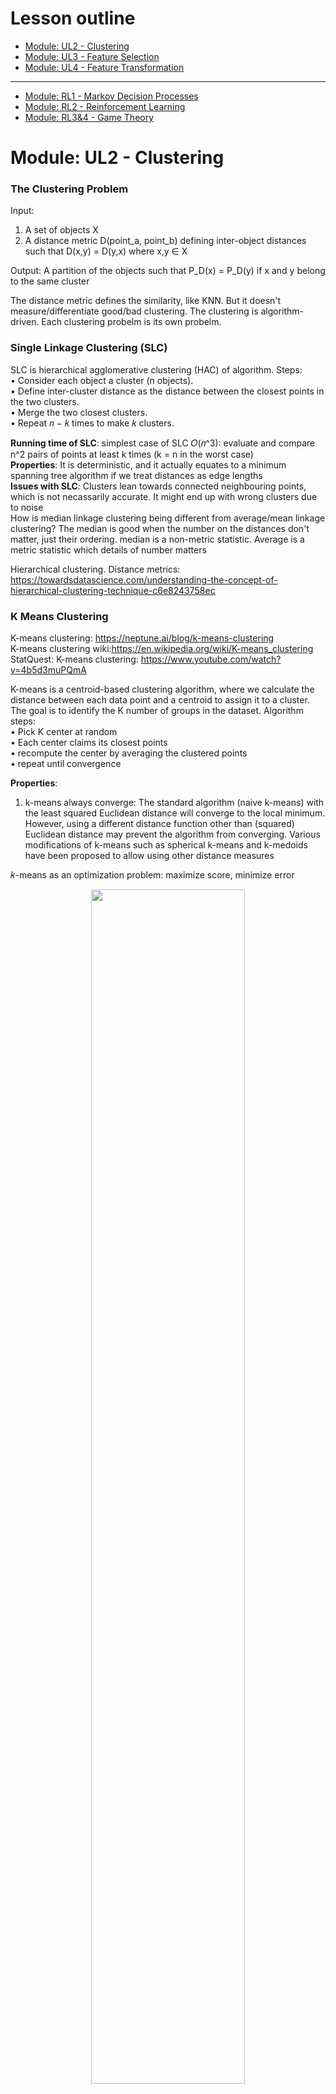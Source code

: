 # Lesson outline
- [Module: UL2 - Clustering](#1)
- [Module: UL3 - Feature Selection](#2)
- [Module: UL4 - Feature Transformation](#3)
----------------------------------------------
- [Module: RL1 - Markov Decision Processes](#4)
- [Module: RL2 - Reinforcement Learning](#5)
- [Module: RL3&4 - Game Theory](#6)

<h1 id="1">Module: UL2 - Clustering</h1>

### The Clustering Problem ###
Input:  
1) A set of objects X   <br/>
2) A distance metric D(point_a, point_b) defining inter-object distances such that D(x,y) = D(y,x) where x,y ∈ X <br/>

Output: A partition of the objects such that P_D(x) = P_D(y) if x and y belong to the same cluster<br/>

The distance metric defines the similarity, like KNN. But it doesn't measure/differentiate good/bad clustering. The clustering is algorithm-driven. Each clustering probelm is its own probelm.<br/>

### Single Linkage Clustering (SLC) ### 
SLC is hierarchical agglomerative clustering (HAC) of algorithm. Steps: <br/>
• Consider each object a cluster (n objects).<br/>
• Define inter-cluster distance as the distance between the closest points in the two clusters.<br/>
• Merge the two closest clusters.<br/>
• Repeat 𝑛 − 𝑘 times to make 𝑘 clusters.<br/>

**Running time of SLC**: simplest case of SLC 𝑂(𝑛^3): evaluate and compare n^2 pairs of points at least k times (k = n in the worst case)<br/>
**Properties**: It is deterministic, and it actually equates to a minimum spanning tree algorithm if we treat distances as edge lengths<br/>
**Issues with SLC**: Clusters lean towards connected neighbouring points, which is not necassarily accurate. It might end up with wrong clusters due to noise<br/>
How is median linkage clustering being different from average/mean linkage clustering? The median is good when the number on the distances don't matter, just their ordering. median is a non-metric statistic. Average is a metric statistic which details of number matters<br/>

Hierarchical clustering. Distance metrics: https://towardsdatascience.com/understanding-the-concept-of-hierarchical-clustering-technique-c6e8243758ec


### K Means Clustering ### 
K-means clustering: https://neptune.ai/blog/k-means-clustering<br/>
K-means clustering wiki:https://en.wikipedia.org/wiki/K-means_clustering<br/>
StatQuest: K-means clustering: https://www.youtube.com/watch?v=4b5d3muPQmA<br/>

K-means is a centroid-based clustering algorithm, where we calculate the distance between each data point and a centroid to assign it to a cluster. The goal is to identify the K number of groups in the dataset. Algorithm steps: <br/>
• Pick K center at random<br/>
• Each center claims its closest points<br/>
• recompute the center by averaging the clustered points<br/>
• repeat until convergence<br/>

**Properties**: <br/>
1. k-means always converge: The standard algorithm (naive k-means) with the least squared Euclidean distance will converge to the local minimum. However, using a different distance function other than (squared) Euclidean distance may prevent the algorithm from converging. Various modifications of k-means such as spherical k-means and k-medoids have been proposed to allow using other distance measures<br/>

𝑘-means as an optimization problem: maximize score, minimize error <br/>
<p align="center" width="100%">
    <img width="70%" src="https://github.com/audrey617/Notes/blob/main/ML/images/ul2.JPG?raw=true">
</p>

𝑘-means in Euclidean space:<br/>
<p align="center" width="100%">
    <img width="90%" src="https://github.com/audrey617/Notes/blob/main/ML/images/ul1.JPG?raw=true">
</p>

Could we be **monotonically non-increasing in error** forever? We could, but not in this KMean case. monotonically non-increasing function is a function that never goes bigger. so you could end up in a case where you hit some point like zero error and keep going. Why it wouldn't happen here? Because there are finite number of configurations as there are finite number of objects and finite number of labels they can have. Once you've chosen a label for a bunch of objects, the centers are defined deterministically from that. Even we have inf space as we loop back and forth, if we don't move the partition, then the centers are going to be where they were. So the centers are quite constrainted even though it is continuous. The tricky part is when the tie happens.There has to be some ways to break the tie to get the same answer. <br/>
Breaking tie consistently (give a rule) is going to guarantee that we are at least don't spin around without improving.<br/>
In summary, if we have a finite number of configurations, if we always break ties consistently and we never go into a configuration with a higher error, then I will never repeat configurations and never go back to a configuration that we were at before. So at some point, I will run out of configurations because there are finite number of them. so it converges in a finite time<br/>

2. Each iteration is polynomial 𝑂(𝑘𝑛)  (K centers and n points to reassign them) <br/>
3. Finite (exponential) iterations 𝑂(𝑘^𝑛) <br/>
4. Error decreases (if ties are broken consistently) <br/>
5. It can get stuck in the local minima if the initial choices are bad or don't cover the space well. This is similar to converging to a local optima. One solution to this problem is to use random restarts <br/>

**Issues with K Means**: 
1. sensitive to initialization and outliers and get stuck in the local minima. Solutions: 1)Random restarts 2)Kmean++ <br/>
2. it only finds “spherical” clusters. In other words, because we rely on the SSD as our “error function,” the resulting clusters try to balance the centers to make points in any direction roughly evenly distributed <br/>
3.  Middle point can end up with either cluster depending on how ties are broken and how the initial centers are chosen. solution: probability. leads to soft clustering<br/>
K Means VS Hierarchical clustering: K-means clustering specifically tries to put the data into the number of clusters you tell it to. Hierarchical clustering just tells, pairwise, what two things are most similiar. <br/>


### Soft Clustering ### 
Soft clustering attaches cluster probability to each point, instead of a specific cluster<br/>
Assume the data was generated by:<br/>
- Select one of 𝑘 possible Gaussians (Fixed know variance) uniformly.<br/>
- Sample 𝑥𝑖 from that Gaussian.<br/>
- Repeat 𝑛 times<br/>

So we are assume n points were selected from k uniformally-selected Gaussian distributions.<br/>

Goal: Find a hypothesis ℎ = 〈𝜇1, … , 𝜇𝑘〉 (𝜇1, … , 𝜇𝑘 are Gaussian means) that maximizes the probability of the data (Maximum likelihood)<br/>

Maximum Likelihood Gaussian: The Maximum Likelihood mean of the Gaussian 𝜇 is the mean of the data.<br/>
Single ML Gaussian: Suppose k = 1 for the simplest possible case. What Gaussian maximizes the likelihood of some collection of points? it is simply the Gaussian with µ set to the mean of the points!<br/>
Extending to Many: With k possible sources for each point, we introduce hidden variables for each point that represent which cluster they came from. They are hidden because obviously we don’t know them: if we knew that information we wouldn’t be trying to cluster them. Now each point x is actually coupled with the probabilities of coming from the clusters. This leads us to Expectation Maximization.<br/>

 ### Expectation Maximization ### 
EM assigns a cluster probability to each point and use the new 𝜇𝑗 to re-compute 𝐸.<br/>
• Expectation: 𝐸 defines the probability that element 𝑖 was produced by cluster 𝑗 <br/>
• Maximization: 𝜇𝑗 defines the mean of cluster 𝑗 <br/>

<p align="center" width="100%">
    <img width="50%" src="https://github.com/audrey617/Notes/blob/main/ML/images/ul3.JPG?raw=true">
</p>

Kmean improves the error metric, and EM improves the probabilistic metric.<br/>
EM is not forced to make a decision about the overlapping samples, as soft clustering. But one of the consequence is that even one sample very clearly belong to one cluster, they all have some non-zero probability that it belong to the other cluster. Because Gaussian have infinite extent even the points are far away from the center. This tell us the chance is low but non-zero.<br/>


**Properties of EM**<br/>
• **Monotonically non-decreasing likelihood**: Each time the iteration of EM runs, the likelihood of the data is monotonically non-decreasing. It is not getting worse. Generally it is finding higher and higher likelihoods and moving in a good direction. 
<br/>
• **Does not converge (practically converge)**: However, monotonically non-decreasing likelihood doesn't mean the algorithm has to converge. Although in practice, it always converge<br/>
• **Will not diverge**: Even it doesn't gaurantee converge, it cannot diverge. The number cannot blow up and become infinitely large, because it is working in the space of probablities. This is a difference in Kmeans which has finite number of configurations and Kmeans never gets worse in error metric, as long as you have some ways to break ties, eventually you have to stop. That's how you get convergence. In EM, the configurations are probabilities, which is infinite number. You never do worse, but you are trying to move closer and closer. You could keep moving closer every single time, but because of the infinite number of configurations,the step by which you get better could keep getting smaller. So you never actually approach the final best configuration. <br/>
• **Can get stuck**: In practice it is very common. The local optimal problem. solution: random start <br/>
• **Works with any distribution (if 𝐸 and 𝜇 are solvable)**: Nothing specific with Guassian. Different distributions can be used to solve E and 𝜇. Usually it is the case that estimation step is expensive and difficult because it invovles probabilistic inference, like Bayes net. And Maximization step is just counting things. In general, it is harder to do E than M. EM is a small matter of mathematical algorithm derivation <br/>


Check EM part from http://stanford.edu/~cpiech/cs221/handouts/kmeans.html<br/>
K-Means is really just the EM (Expectation Maximization) algorithm applied to a particular naive bayes model.<br/>

External: Clustering (4): Gaussian Mixture Models and EM https://www.youtube.com/watch?v=qMTuMa86NzU <br/>
<p align="center" width="100%">
    <img width="70%" src="https://github.com/audrey617/Notes/blob/main/ML/images/ul3_1.JPG?raw=true">
</p>
<p align="center" width="100%">
    <img width="70%" src="https://github.com/audrey617/Notes/blob/main/ML/images/ul3_2.JPG?raw=true">
</p>
<p align="center" width="100%">
    <img width="70%" src="https://github.com/audrey617/Notes/blob/main/ML/images/ul3_3.JPG?raw=true">
</p>
<p align="center" width="100%">
    <img width="70%" src="https://github.com/audrey617/Notes/blob/main/ML/images/ul3_4.JPG?raw=true">
</p>
<p align="center" width="100%">
    <img width="70%" src="https://github.com/audrey617/Notes/blob/main/ML/images/ul3_5.JPG?raw=true">
</p>
k-means is a special case of expectation maximization: variances are all equal, and there is no covariance <br/>
Consider the two clusters in the right hand side of the image. There are two clusters both centred at the same mean. K Means has diffuciulty with this. GMMs are an extension of the Kmeans models, where clusters are modelled using gaussian distributions. Where each cluster will have not only a means but also a covariance which helps explain their ellipsoidal shape. We can then fit the model by maximizing the likelihood of the observed data. We do this with an algorithm called EM, for expecation maximization, which assigns each sample to a cluster with a soft probability.<br/>


### Clustering Properties ###
**Desirable Properties for any given clustering approach**:
<p align="center" width="100%">
    <img width="80%" src="https://github.com/audrey617/Notes/blob/main/ML/images/ul4.JPG?raw=true">
</p>
1. Richness: There are some distance metrics that would cause your clustering algorithm to produce that clusters. So all inputs are valid and all outputs are valid. The algorithm should produce wahtever is appropraite and not limit to what it can express. The alternative of richness (non-richness): there are certain clusters you just cannot produce.<br/>
2. Scale-invariance: Doubling the distance or changing the unit shouldn't change what the clustering is. it should be invariant to what the space of the point is, assuming that we keep the relative distances the same<br/>
3. Consistency: Shrinking intra-cluster distances (Moving points towards each other, similiar become more similar) and expanding inter-cluster (Moving clusters away from each other, not similar become less similar) distances doesn’t change the clustering. Given a particular clustering, we would imagine that by “compressing” or “expanding” the points within a cluster (think squeezing or stretching a circle), none of the points would magically assign themselves to another cluster. In other words, shrinking or expanding intracluster distances should not change the clustering.<br/>

<p align="center" width="100%">
    <img width="70%" src="https://github.com/audrey617/Notes/blob/main/ML/images/ul5.JPG?raw=true">
</p>
Ans: In this SLC stop when case 1) fixed number of cluster doesn't have richness because richness would allow for one cluster or it could have one cluster or it could have n clusters or it could have n/3 clusters or etc. but here we are forced it to have n/2 clusters, so it cannot represent all possible clusters. 2) we can group whatever combination we want, but if we multiply everything by theta, then I have n. But if I have n in the beginning then divide theta, I would have one. It is not scale-invariance 3) W is max function to normalize the distance. This is still scale-invariance as larger unit also makes larger W, which means the scale is undone. However, if expanding inter-cluster, W will be further and change the cluster. eg, theta divide by inf will make no point be able to cluster with the other. This is not consistent.<br/>


**Impossibility Theorem**<br/>
Impossibility Theorem: There’s no clustering algorithm that can achieve these three properties.<br/>
Jon Kleinberg: https://www.cs.cornell.edu/home/kleinber/nips15.pdf<br/>
https://jeremy9959.net/Blog/KleinbergsClusteringTheorem/<br/>
"k-means and EM has the properties of scale - invariance and consistency but not richness because k determines # of clusters." statement is wrong. Essentially, if were to introduce a new distance function and arrive to the same cluster configuration (partition), then you would satisfy the consistency property. From Kleinberg paper, Section 4: "We show here that for a fairly general class of centroid-based clustering functions, including k-means and k-median, none of the functions in the class satisfies the Consistency property. This suggests an interesting tension between between Consistency and the centroid-based approach to clustering, and forms a contrast with the results for single-linkage and sum-of-pairs in previous sections. " <br/> 

**Summary**<br/>
Soft cluster (EM) vs Hard cluster (SLC, Kmean)<br/> 
Terminates in polynomial time (SLC) vs Terminates not in polynomial time (Kmean, EM)<br/> 


<h1 id="2">Module: UL3 - Feature Selection</h1>

**The Feature Selection Problem**:<br/>
Goals: 1) Knowledge Discovery, Interoperability & Insight. 2) Avoid Curse of Dimensionality, The amount of data you need grows exponentially with the number of features you have. By reducing our dimensions we can reduce the difficulty of the problem. In summary, with proper feature selection, not only will you understand your data better, but you will also have an easier learning problem<br/> 

Suppose we have N features and we want to reduce to M features where M <= N. How hard is this problem?<br/> 
Is it Polynomial (includes linear and quadratic) or exponential? ans: exponential<br/> 
To do this we need to come up with some sort of function that returns a score. We could choose M from N. It turns out this is a well known problem which NP-Hard. It's exactly because you have to find all possible subsets<br/> 


**Approaches to Feature Selection**:<br/>
<p align="center" width="100%">
    <img width="70%" src="https://github.com/audrey617/Notes/blob/main/ML/images/ul6.JPG?raw=true">
</p>

**Filtering**: Given a set of features, apply a search algorithm to produce fewer features to be passed to the learning algorithm. In summary, filtering directly reduces to a smaller feature set and feeds it to a learning algorithm<br/> 
Pros: 1) Faster than wrapping <br/> 
Cons: <br/> 
1) Can also be slower because you look at features in isolation <br/> 
2) Doesn't account for the relationships between features<br/>   
3) Ignores the learning process (no feedback)<br/> 

We can use an algorithm that can select the best features, like Decision Tree, then use another algorithm, with another inductive bias, for learning. <br/>
We can use different criterion to evaluate the usefulness of a subset of features. This is where the domain knowledge comes in: 1. Information gain 2. Variance 3. Entropy 4. Eliminate dependent features<br/> 
What about using a Neural Network in search box and pruning the lowest weighted features? You could prune correlated or dependent features.<br/> 

Note that you can use the labels in the search algorithm. It's not considered cheating to understand what the labels are in the search box  before passing into the learner.<br/> 
In fact Information Gain is often used in the search box. You could even go so far as using a decision tree (algorithm used in search box) to determine what should be passed to a Neural Network (actual learner, learner box). Basically, you are using the inductive bias of the decision tree to choose features, but then you use the inductive bias of your other learner in order to do learning. If the learner box is KNN, which suffers from the curse of dimensionality because it doesn't know which features are important, then this search box decision tree is good at figuring out which features are importent, and gives some hints to KNN.<br/> 


**Wrapping**: Given a set of features, apply a search algorithm to produce fewer features, pass them to the learning algorithm, then use the output to update the selected set of features. Here the ML quality is passed back as a quasi-score value which is then used by the algo to determine the final features. In summary, wrapping interacts with the learning algorithm directly to iteratively adjust the feature set <br/>
Pros: Takes into account model bias, score and learning  <br/>
Cons: Very slow <br/>
We can use different techniques to search: Local searching can be useful. We can use approaches directly from randomized optimization algorithms if we treat the learner's result as a fitness function. Other viable options include forward search and backward search. Note that we should avoid an exhaustive search here as this can make the problem under a worst case scenario<br/>
1. Randomized Optimization algorithms<br/>
2. Forward Selection: Select a feature and evaluate the effect of creating different combinations of this feature with other features. Stop once you stagnate. This is similar to Hill Climbing.<br/>
3. Backward Elimination: Start with all the features and evaluate the effect of eliminating each feature<br/>


**Describing Features**:
When it comes to determining which features we should use, it’s necessary to differentiate them based on their viability in a general, statistical sense as well as in a learner-specific sense. We usually care more about usefulness, but relevance is what we generally use to get there.<br/>
**Relevance  ∼  Information**<br/>
**Usefulness  ∼  Error given a Model/learner**<br/>

Per the lecture, relevance measure effect on Bayesian Optimal Classifier. A feature can be strongly relevant if removing it degrade B.O.C. A feature can be weakly relevant if it is not strongly relevant, adding it to some subset of features S can improve B.O.C. Otherwise a feature is irrelevant. Usefulness measure effect on a particular predictor, minimizing error given a specific model/learner.<br/>
Think about how one would need at least two relevant features for decision to learn the AND function. For perceptron, it needs one more feature. That additional feature is useful to perceptron but irrelevant to decision tree. DT can learn the AND function without it. Perceptron cannot learn the AND function without it.<br/>

**Relevance**<br/>
Let B.O.C. = Bayes Optimal Classifier<br/>
• xi is strongly relevant if removing it degrades B.O.C.<br/>
• xi is weakly relevant if:<br/>
    1) Not strognly relavant <br/>
    2) ∃ a subset of features S, such that adding  xi  to S improves B.O.C.<br/>
• xi is otherwise irrelevant<br/>

**Usefulness**<br/>
• Relevance measures effect on B.O.C.<br/>
• Usefulness measures effect on a particular predictor<br/>


<h1 id="3">Module: UL4 - Feature Transformation</h1>

**What is Feature Transformation?**<br/>
The problem of pre-processing a set of features to create a new (smaller or more compact) feature set, while retaining as much (relevant and useful) information as possible.<br/>
Feature Selection is a subset of Feature Transformation, where the preprocessing is literally extracting a subset of the features. In Feature Transformation, we apply a “linear transformation operator”. The goal is to find a matrix 𝑃 such that we can project the examples into a newer subspace (that is typically smaller than the original subspace) to get new features that are linear combinations of the old features.<br/>

<p align="center" width="100%">
    <img width="70%" src="https://github.com/audrey617/Notes/blob/main/ML/images/ul7.JPG?raw=true">
</p>

**Why Feature Transformation?**<br/>
Why we need linear transformation operator? We combine features together hoping to eliminate false positives/negatives<br/>

Motivation/information retrieval problem: <br/>
Given an unknown search query, we want to list documents from a massive database relevant to the query. How do we design this? If we treat words as features, we encounter the curse of dimensionality: there are a lot of words. Furthermore, words can be ambigious. Many contexts leading to different meanings (polysemy. Apple: fruit or the company?). Another challenge is synonomy: same meaning different representations (Car, Automobile, vehicle etc). Because of this, we encounter false positives and false negatives even if we could find the documents with the words efficiently. A good feature transformation will combine features together and provide a more compact way to query things<br/>


**Principal Components Analysis**<br/>
<p align="center" width="100%">
    <img width="70%" src="https://github.com/audrey617/Notes/blob/main/ML/images/ul9.JPG?raw=true">
</p>
An eigenproblem is a computational problem that can be solved by finding the eigenvalues and/or eigenvectors of a matrix. In PCA, we are analyzing the covariance matrix https://www.cs.princeton.edu/picasso/mats/PCA-Tutorial-Intuition_jp.pdf<br/> 
Principal Components Analysis is an example of an eigenproblem which will transform the features set by:<br/>
1) Finding the direction (vector) that maximizes variance. The is called the Principal Component<br/>
2) Finding directions that are mutually orthogonal to the Principal Component.<br/>

properties:<br/>
1) global algorithm: Mutually orthogonal means it is a global algorithm. "global" means that all the directions and new features that they find have a big global constraint, namely that they must be mutually orthogonal.<br/>
2) PCA gives the ability to do reconstruction, because it’s a linear rotation of the original space that minimizes L2 error by moving 𝑁 to 𝑀 dimensions. So, we don’t lose information. In details: the PCA actually gives you the best reconstruction, which means if I return these two dimensions, I have actually lost no information. It is just a linear rotation of the original dimensions. So if I were to give you back these two different features, you could reconstruct all of your original data. But PCA will take just one of these dimensions to reconstruct, in particular, take the first one as the principle component, I am guaranteed that if I project only in to this space and then try to reproject into the original space, I will minimize the L2 error (The squared error, here the distance).What this means is that if I project onto this single axis here, and then I compare it to where it was in the original space, the distance, the sum of all the distances between those points will actually be the minimal that I could get for any other projection. just think about the fact that points. Always start out in some orthogonal space. And, I'm basically finding in scaling and a rotation such that I don't lose any information. And I maximize variance along the way. By maximizing variance, it turns out
I'm maximizing or maintaining distances as best I can in any given dimension. And, so, that gives me the best reconstruction that I can imagine. <br/>
3) As an eigenproblem, each Principal Component has a prescribed eigen value. We can throw away the components with the least eigenvalues as they correspond to the features that matter less in the reconstruction. In details: What happens when you do principal components analysis is you get all of these axes back, and in fact, if you start out with. N dimensions, you get back N dimensions again, and the job here for a future transformation as you might recall, is you want to pick a subset M of them hopefully much smaller than N. Well, it turns out that associated with each one of these new dimensions that we get is its eigenvalue. That eigenvalue is guaranteed to be non-negative, it has a lot of other neat properties. But what matters to us here is that the **eigenvalues monotonically non-increase**, that is, they tend to get smaller as you move from the principal to the second principal, to the third, to the fourth, to the fifth, to the sixth, and so on to the nth dimension. And so, you can throw away the ones with the least eigenvalue. And that's a way of saying that you're throw awaying these projections, or the directions, or the features, with the least amount of variance.<br/>










<h1 id="4">Module: RL1 - Markov Decision Processes</h1>









<h1 id="5">Module: RL2 - Reinforcement Learning</h1>



















## Extra, Great content! Intro to RL, from CIS 522 [Deep Learning @ Penn](https://www.youtube.com/watch?v=cVTud58UfpQ&list=PLYgyoWurxA_8ePNUuTLDtMvzyf-YW7im2&index=2)
### CIS522.1 Intro to RL
RL: given observations and occasional rewards as the agent performs sequential actions in an environment. Compared to supervised learning and unsupervised learning, you no longer have dataset given in advance. Instead, you receive your data as the agent performs some sequential actions in an environment. That process of performing sequential actions generates some obversations accompained by rewards. So there is no label but the reward essentially tells you whether the actions that you performed were good or not.<br/><br/>

The aim of RL is to make sequential decisions in an environment. For example, driving a car. How to learn to do these things? 1) RL assumes only occasional feedback, for example, a car crash 2) RL aims to use this feedback to learn through trail and error, as cleverly as possible.<br/><br/>

Main Idea/Turn-by-turn abstraction: <br/>
Agent + environment. Agent's goal is to maximize expected rewards. <br/>
Step1) Agent receives observations(state of the environment s_t) and feedback(reward r_t) from the world. Often, agent observers features, rather than the true state. For example, the car may not observe a pedestrain is hidden behind a car. In addition, we don't always get a reward at time t as reward is only occasional. <br/>
Step2) Agent emits an action a_t into the environment.  <br/>
Step3) Loop back to Step1, gets updated state and reward<br/>

With this abstraction, the goal of RL is to learn a policy π(s): S -> A (mapping from states to actions) for acting in the environment<br/><br/>

Characteristics of RL probelms: <br/>
1) No supervision, only (occasional) rewards as feedback <br/>
2) sequential decision making. Data is generated as sequences, not i.i.d <br/>
3) Training data is generated by the learner's own behavior<br/><br/>

Key Probelms specific to RL: <br/>
1) Credit assignment: which decisions were the good/bad ones <br/>
2) Exploration VS Exploitation: Yes, trail-and-error, but how to pick what tor try?<br/><br/>

When do we no need to worry about sequential decision making:your system is making a single isolated decision that does not affect future decision, e.g. classficication, regression<br/>

When should we worry about sequential decision making: <br/>
1) limited supervision: you know what you want, but not how to get it <br/>
2) actions have consequences<br/><br/>

### CIS522.2 Markov Decision Processes
Toy example - grid world - Deterministic grid world vs Stochastic grid world (Details skipped)<br/><br/>
An MDP(S,A,P,R) is defined by: <br/>
1) Set of States s ∈ S. In the grid world,it would be all the different configurations of the environment <br/>
2) Set of actions a ∈ A. In the grid world,it would be N,S,E,W<br/>
3) (State) Transition Function P(s'|s,a). It's the probability of transitioning into a new state s' given s and a. Also called the dynamics model or just the model<br/>
4) Reward function R(s,a,s') or R(s) <br/>
In RL, we typically do not know the true functions P(.) or R(.), Instead we only get samples from them. So we have to learn from trail and error <br/><br/>
The Markov Property: Given the present, the future and the past are independent<br/>

<p align="center" width="100%">
    <img width="50%" src="https://github.com/audrey617/Notes/blob/main/ML/images/rladdition1.JPG?raw=true">
</p>


### CIS522.3 Solving MDPs
To solve an MDP(S,A,P,R) means to find the optimal policy π*(s): S -> A. Optimal means following this policy will maximize the total reward/utility (on average)<br/>
In RL, P and R are unknown. But first let's assume we know the whole MDP<br/>
MDP Search Trees: Each MDP state has an associated expectimax-like tree of future outcomes from various actions. <br/>
<p align="center" width="100%">
    <img width="50%" src="https://github.com/audrey617/Notes/blob/main/ML/images/rladdition2.JPG?raw=true">
</p>

Define Utility<br/>
At each step, agent chooses an action to maximize expected rewards. So we must consider utility over sequences of rewards List(r_t, r_t+1, r_t+2 .... r_inf)<br/>
Probelm: Infinite sequences yield infinite rewards<br/>
Solutions:<br/>
1) Finite horizon - episode terminates after a fixed number of steps. This yields nonstationary policies that vary depending on the amount of time left. Note from online, Episodic tasks are the tasks that have a terminal state (end). In RL, **episodes** are considered agent-environment interactions from initial to final states (Episode: All states that come in between an initial-state and a terminal-state). For example, in a car racing video game, you start the game (initial state) and play the game until it is over (final state). This is called an episode. Once the game is over, you start the next episode by restarting the game, and you will begin from the initial state irrespective of the position you were in the previous game. So, **each episode is independent of the other**. In a continuous task, there is not a terminal state. Continuous tasks will never end. For example, a personal assistance robot does not have a terminal state.<br/>
2) Absorbing state - guarantee that every policy reaches a terminal state. So you can engineer your mdp such taht it has the absorbing state no matter what you do<br/>
3) Discounted rewards (most generally used) - (uncertain) future rewards are worth exponentially less than current rewards.<br/><br/>

Discounted rewards<br/>
Idea: uncertain future rewards are worth exponentially less than the current reward. So future rewards matter less to the decision than the more recent rewards<br/>
<p align="center" width="100%">
    <img width="50%" src="https://github.com/audrey617/Notes/blob/main/ML/images/rladdition3.JPG?raw=true">
</p>

MDP quantities so far<br/>
1) policy = choice of action for each state<br/>
2) utility/return = sum of discounted rewards<br/><br/>

stackexchange: Understanding the role of the discount factor in reinforcement learning https://stats.stackexchange.com/questions/221402/understanding-the-role-of-the-discount-factor-in-reinforcement-learning<br/>
The fact that the discount rate is bounded to be smaller than 1 is a mathematical trick to make an infinite sum finite. This helps proving the convergence of certain algorithms.<br/>

In practice, the discount factor could be used to model the fact that the decision maker is uncertain about if in the next decision instant the world (e.g., environment / game / process ) is going to end.<br/>

For example:<br/>
If the decision maker is a robot, the discount factor could be the probability that the robot is switched off in the next time instant (the world ends in the previous terminology). That is the reason why the robot is short sighted and does not optimize the sum reward but the discounted sum reward.<br/>


### CIS522.4 The Bellman Equation
combined with https://www.datascienceblog.net/post/reinforcement-learning/mdps_dynamic_programming/<br/>
In a simplified setting MDP(S,A,P,R,γ) where we know S,A,P,R,γ. <br/>

**State-value function**<br/>
 State Value Functions of Policies is a function of both the state and policy that you are currently following.<br/>
<p align="center" width="100%">
    <img width="50%" src="https://github.com/audrey617/Notes/blob/main/ML/images/rladdition4.JPG?raw=true">
</p>

**Policy**: Which actions the agent should execute in which state. A policy, π(s,a), determines the probability of executing action a in state s. In deterministic environments, a policy directly maps from states to actions.<br/>
**State-value function**: The expected value of each state with regard to future rewards<br/>
<p align="center" width="100%">
    <img width="50%" src="https://github.com/audrey617/Notes/blob/main/ML/images/rladdition5.JPG?raw=true">
</p>


**Action-value function**<br/>
Compared to the State-value function, we are no longer computing the expected future rewards conditions on being in a state, instead, we are computing the expected future rewards conditions both on being in a state and perform a particular action from that state. The computation result is not true state, but Q-state corresponding to kind of an imaginary state that exists after having executed a particular action a from state s. So the Action-value function is also called Q-function <br/>

If you have the optimal Q*, then you can easily determine what the policy π* is. Remember Q* is telling you what is the value/utility to be gained by executing an action a at the state s, and then it follows the optimal policy. That means, you don't have to worry about things that happen after that first step, because afterwards you are guaranteed to be following the optimal policy that's what the definition of Q* is. So now what you need to optimize over is the first action a. That would give you the policy. <br/>

<p align="center" width="100%">
    <img width="50%" src="https://github.com/audrey617/Notes/blob/main/ML/images/rladdition6.JPG?raw=true">
</p>
Action-value function: The expected value of performing a specific action in a specific state with regard to future rewards<br/>
<p align="center" width="100%">
    <img width="50%" src="https://github.com/audrey617/Notes/blob/main/ML/images/rladdition7.JPG?raw=true">
</p>


**Bellman Equations**<br/>
<p align="center" width="100%">
    <img width="50%" src="https://github.com/audrey617/Notes/blob/main/ML/images/rladdition8.JPG?raw=true">
</p>

### CIS522.5 Value and Policy iteration (solving MDPs with Known P and R)
<!-- Combined with articles: Not done yet<br/>
1) https://medium.com/@ngao7/markov-decision-process-basics-3da5144d3348
2) https://medium.com/@ngao7/markov-decision-process-policy-iteration-42d35ee87c82
3) https://medium.com/@ngao7/markov-decision-process-value-iteration-2d161d50a6ff#8adf -->

Bellman equation gives us a recursive definition of the optimal value. We can slove iteratively via dynamic programming<br/>

**Value Iteration**: <br/>
<p align="center" width="100%">
    <img width="100%" src="https://github.com/audrey617/Notes/blob/main/ML/images/rladdition10.JPG?raw=true">
</p>

<p align="center" width="100%">
    <img width="70%" src="https://github.com/audrey617/Notes/blob/main/ML/images/rladdition9.JPG?raw=true">
</p>
(https://towardsdatascience.com/value-iteration-to-solve-openai-gyms-frozenlake-6c5e7bf0a64d)

**Policy Iteration**: <br/>
<p align="center" width="100%">
    <img width="60%" src="https://github.com/audrey617/Notes/blob/main/ML/images/rladdition11.JPG?raw=true">
</p>

Simply means to compute the value function corresponding to a policy. The value function is associated with some particular policy. The optimal value function is associated with the optimal policy. In value iteration, we were dealing throughout with the optimal value function. But now with policy iteration, we try to compute value function for some random policies. It turns out there is actually an existing version of the update rule for bellman equation. Just like we use the bellman equation for optimal value functions in value iteration, we use bellman equation for arbitrary policies in policy iteration   <br/>

<p align="center" width="100%">
    <img width="60%" src="https://github.com/audrey617/Notes/blob/main/ML/images/rladdition12.JPG?raw=true">
</p>

Go back and forth between policy evalution and policy improvement until convergence. Example see below chart. <br/>
Think about how it relates to value iteration. What happens if you do only one iteration in the policy evaluation? This means in the policy evaluation setup, you don't wait for value to converge. Just do one iteration of policy evaluation. Actually if you do so, this reduce policy iteration to the value iteration. <br/>

<p align="center" width="100%">
    <img width="100%" src="https://github.com/audrey617/Notes/blob/main/ML/images/rladdition13.JPG?raw=true">
</p>

**Comparison of methods for solving MDPs**: <br/>
Value iteration: Each iteration updates both utilities (explicitly, based on the current utilities) and the policy (possibly implicitly, based on the current utilities)<br/>
Policy Iteration: Several iterations to update utilities for a fixed policy, occasional iterations to update policies <br/>
Hybrid methods (asynchronous policy iteration): Any sequences of partial updates to either policies or utilities will converge if every sate is visited infinitely often<br/>


### CIS522.6 Temporal Differencing (TD) and Q Learning

**Temporal Differencing (TD)**: <br/>
Look at policy evaluation under fully known MDPs, we evaluate any policy by assigning values to each state under a fix policy. Here transition probability P and R are known.<br/>
So, how to extend this policy evaluation to when the functions P and R are unknown and only revealed gradually through experience? Everytime when you perform an action in the environment, you will get a sample from each of these distributions. In particular, the state that you end up at is observable to you. This gives you information about transition function P and you do get corresponding reward from the environment. So you get samples from the two unknown functions.<br/>
<br/>


<p align="center" width="100%">
    <img width="100%" src="https://github.com/audrey617/Notes/blob/main/ML/images/rladdition14.JPG?raw=true">
</p>


**Q-learning**: <br/>
Same as policy evaluation TD, setting alpha as 1 is a bad idea because the update is completely noisy. Instead, small alpha let us not only use the new single sample but also bring in the knowledge Q(s,a) from the past interactions.<br/>
<p align="center" width="100%">
    <img width="60%" src="https://github.com/audrey617/Notes/blob/main/ML/images/rladdition15.JPG?raw=true">
</p>

<p align="center" width="100%">
    <img width="60%" src="https://github.com/audrey617/Notes/blob/main/ML/images/rladdition16.JPG?raw=true">
</p>


<h1 id="6">Module: RL3&4 - Game Theory</h1>

